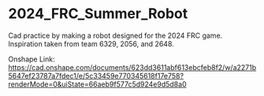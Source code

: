 # 2024_FRC_Summer_Robot
Cad practice by making a robot designed for the 2024 FRC game. Inspiration taken from team 6329, 2056, and 2648.

Onshape Link: https://cad.onshape.com/documents/623dd3611abf613ebcfeb8f2/w/a2271b5647ef23787a7fdec1/e/5c33459e770345618f17e758?renderMode=0&uiState=66aeb9f577c5d924e9d5d8a0
